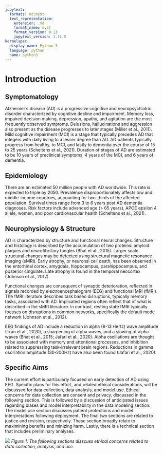 ```yaml
---
jupytext:
  formats: md:myst
  text_representation:
    extension: .md
    format_name: myst
    format_version: 0.13
    jupytext_version: 1.11.5
kernelspec:
  display_name: Python 3
  language: python
  name: python3
---
```


# Introduction

## Symptomatology

Alzheimer’s disease (AD) is a progressive cognitive and neuropsychiatric disorder characterized by cognitive decline and impairment. Memory loss, impaired decision making, depression, apathy, and agitation are the most frequently observed symptoms. Delusions, hallucinations and aggression also present as the disease progresses to later stages (Miller et al., 2011). Mild cognitive impairment (MCI) is a stage that typically precedes AD that integers with daily living to a lesser degree than AD. AD patients typically progress from healthy, to MCI, and lastly to dementia over the course of 15 to 25 years (Scheltens et al., 2021). Duration of stages of AD are estimated to be 10 years of preclinical symptoms, 4 years of the MCI, and 6 years of dementia.

## Epidemiology

There are an estimated 50 million people with AD worldwide. This rate is expected to triple by 2050. Prevalence disproportionately affects low and middle-income countries, accounting for two-thirds of the affected population. Survival times range from 3 to 6 years post AD dementia diagnoses. Risk factors include advanced age (> 65 years), APOE epsilon 4 allele, women, and poor cardiovascular health (Scheltens et al., 2021).

## Neurophysiology & Structure

AD is characterized by structure and functional neural changes. Structure and histology is described by the accumulation of two proteins: amyloid plaques and neurofibrillary tangles (Bhat et al., 2015). Larger scale structural changes may be detected using structural magnetic resonance imaging (sMRI). Early atrophy, or neuronal cell death, has been observed in the entorhinal cortex, amygdala, hippocampus, parahippocampus, and posterior cingulate. Late atrophy is found in the temporal neocortex (Johnson et al., 2012).

Functional changes are consequent of synaptic deterioration, reflected in signals recorded by electroencephalogram (EEG) and functional MRI (fMRI). The fMRI literature describes task based disruptions, typically memory tasks, associated with AD. Implicated regions often reflect that of what is described in the sMRI literature. In contrast, resting state fMRI typically focuses on disruptions in common networks, specifically the default mode network (Johnson et al., 2012).

EEG findings of AD include a reduction in alpha (8-13 Hertz) wave amplitude (Tran et al., 2020), a sharpening of alpha waves, and a slowing of alpha waves (Bhat et al., 2015; Jafari et al., 2020). Alpha oscillations are thought to be associated with memory and attentional processes, and inhibition related to suppressing task-irrelevant brain regions. Reductions in gamma oscillation amplitude (30-200Hz) have also been found (Jafari et al., 2020).

## Specific Aims

The current effort is particularly focused on early detection of AD using EEG. Specific plans for this effort, and related ethical considerations, will be discussed for data collection, data analysis, and model use. Ethical concerns for data collection are consent and privacy, discussed in the following section. This is followed by a discussion of anticipated issues regarding biases and model interpretability in the data modeling section. The model use section discusses patient protections and model interpretations following deployment. The final two sections are related to justice and revision, respectively. These section broadly relate to maximining benefits and minizing harm. Lastly, there is a technical section that includes preliminary analyses.

![](figures/01_introduction.png)
*Figure 1. The following sections disscuss ethical concerns related to data collection, analysis, and use.*
